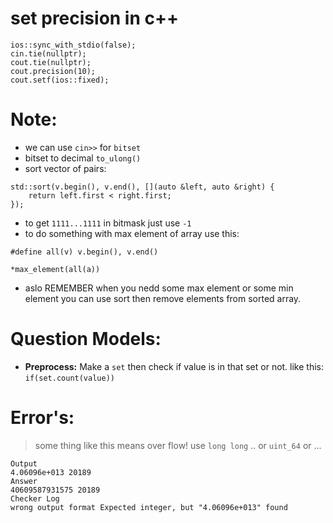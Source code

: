# set precision in c++

```
ios::sync_with_stdio(false);
cin.tie(nullptr);
cout.tie(nullptr);
cout.precision(10);
cout.setf(ios::fixed);
```

# Note:

- we can use `cin>>` for `bitset`
- bitset to decimal `to_ulong()`
- sort vector of pairs:   
```
std::sort(v.begin(), v.end(), [](auto &left, auto &right) {
    return left.first < right.first;
});
```
- to get `1111...1111` in bitmask just use `-1`
- to do something with max element of array use this: 
```
#define all(v) v.begin(), v.end()

*max_element(all(a))
```
- aslo REMEMBER when you nedd some max element or some min element you can use sort then remove elements from sorted array.

   
# Question Models:

- **Preprocess:** Make a `set` then check if value is in that set or not. like this: `if(set.count(value))`

# Error's:

> some thing like this means over flow! use `long long` .. or `uint_64` or ...

```
Output
4.06096e+013 20189
Answer
40609587931575 20189
Checker Log
wrong output format Expected integer, but "4.06096e+013" found
```
